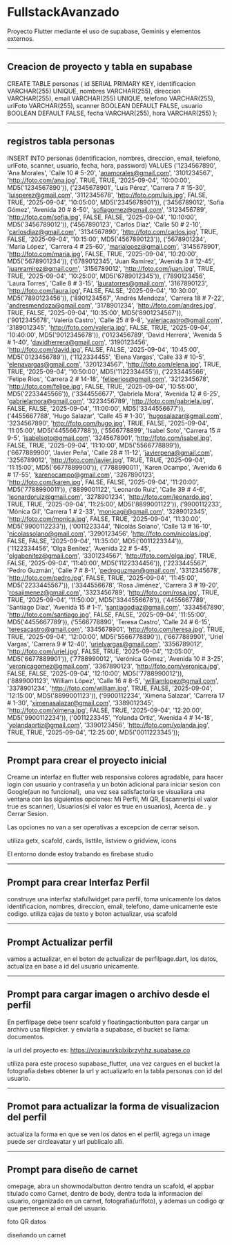 # FullstackAvanzado

Proyecto Flutter mediante el uso de supabase, Geminis y elementos externos.
_______________________________________________
## Creacion de  proyecto y tabla en supabase

CREATE TABLE personas (
    id SERIAL PRIMARY KEY,
    identificacion VARCHAR(255) UNIQUE,
    nombres VARCHAR(255),
    direccion VARCHAR(255),
    email VARCHAR(255) UNIQUE,
    telefono VARCHAR(255),
    urlFoto VARCHAR(255),
    scanner BOOLEAN DEFAULT FALSE,
    usuario BOOLEAN DEFAULT FALSE,
    fecha VARCHAR(255),
    hora VARCHAR(255)
);
__________________________________________________
## registros tabla personas

INSERT INTO personas (identificacion, nombres, direccion, email, telefono, urlFoto, scanner, usuario, fecha, hora, password) VALUES
('1234567890', 'Ana Morales', 'Calle 10 # 5-20', 'anamorales@gmail.com', '3101234567', 'http://foto.com/ana.jpg', TRUE, TRUE, '2025-09-04', '10:00:00', MD5('1234567890')),
('2345678901', 'Luis Pérez', 'Carrera 7 # 15-30', 'luisperez@gmail.com', '3112345678', 'http://foto.com/luis.jpg', FALSE, TRUE, '2025-09-04', '10:05:00', MD5('2345678901')),
('3456789012', 'Sofía Gómez', 'Avenida 20 # 8-50', 'sofiagomez@gmail.com', '3123456789', 'http://foto.com/sofia.jpg', FALSE, FALSE, '2025-09-04', '10:10:00', MD5('3456789012')),
('4567890123', 'Carlos Díaz', 'Calle 50 # 2-10', 'carlosdiaz@gmail.com', '3134567890', 'http://foto.com/carlos.jpg', TRUE, FALSE, '2025-09-04', '10:15:00', MD5('4567890123')),
('5678901234', 'María López', 'Carrera 4 # 25-60', 'marialopez@gmail.com', '3145678901', 'http://foto.com/maria.jpg', FALSE, TRUE, '2025-09-04', '10:20:00', MD5('5678901234')),
('6789012345', 'Juan Ramírez', 'Avenida 3 # 12-45', 'juanramirez@gmail.com', '3156789012', 'http://foto.com/juan.jpg', TRUE, TRUE, '2025-09-04', '10:25:00', MD5('6789012345')),
('7890123456', 'Laura Torres', 'Calle 8 # 3-15', 'lauratorres@gmail.com', '3167890123', 'http://foto.com/laura.jpg', FALSE, FALSE, '2025-09-04', '10:30:00', MD5('7890123456')),
('8901234567', 'Andrés Mendoza', 'Carrera 18 # 7-22', 'andresmendoza@gmail.com', '3178901234', 'http://foto.com/andres.jpg', TRUE, FALSE, '2025-09-04', '10:35:00', MD5('8901234567')),
('9012345678', 'Valeria Castro', 'Calle 25 # 9-8', 'valeriacastro@gmail.com', '3189012345', 'http://foto.com/valeria.jpg', FALSE, TRUE, '2025-09-04', '10:40:00', MD5('9012345678')),
('0123456789', 'David Herrera', 'Avenida 5 # 1-40', 'davidherrera@gmail.com', '3190123456', 'http://foto.com/david.jpg', FALSE, FALSE, '2025-09-04', '10:45:00', MD5('0123456789')),
('1122334455', 'Elena Vargas', 'Calle 33 # 10-5', 'elenavargas@gmail.com', '3201234567', 'http://foto.com/elena.jpg', TRUE, TRUE, '2025-09-04', '10:50:00', MD5('1122334455')),
('2233445566', 'Felipe Ríos', 'Carrera 2 # 14-18', 'feliperios@gmail.com', '3212345678', 'http://foto.com/felipe.jpg', FALSE, TRUE, '2025-09-04', '10:55:00', MD5('2233445566')),
('3344556677', 'Gabriela Mora', 'Avenida 12 # 6-25', 'gabrielamora@gmail.com', '3223456789', 'http://foto.com/gabriela.jpg', FALSE, FALSE, '2025-09-04', '11:00:00', MD5('3344556677')),
('4455667788', 'Hugo Salazar', 'Calle 45 # 1-30', 'hugosalazar@gmail.com', '3234567890', 'http://foto.com/hugo.jpg', TRUE, FALSE, '2025-09-04', '11:05:00', MD5('4455667788')),
('5566778899', 'Isabel Soto', 'Carrera 15 # 9-5', 'isabelsoto@gmail.com', '3245678901', 'http://foto.com/isabel.jpg', FALSE, TRUE, '2025-09-04', '11:10:00', MD5('5566778899')),
('6677889900', 'Javier Peña', 'Calle 28 # 11-12', 'javierpena@gmail.com', '3256789012', 'http://foto.com/javier.jpg', TRUE, TRUE, '2025-09-04', '11:15:00', MD5('6677889900')),
('7788990011', 'Karen Ocampo', 'Avenida 6 # 17-55', 'karenocampo@gmail.com', '3267890123', 'http://foto.com/karen.jpg', FALSE, FALSE, '2025-09-04', '11:20:00', MD5('7788990011')),
('8899001122', 'Leonardo Ruiz', 'Calle 39 # 4-6', 'leonardoruiz@gmail.com', '3278901234', 'http://foto.com/leonardo.jpg', TRUE, TRUE, '2025-09-04', '11:25:00', MD5('8899001122')),
('9900112233', 'Mónica Gil', 'Carrera 1 # 2-33', 'monicagil@gmail.com', '3289012345', 'http://foto.com/monica.jpg', FALSE, TRUE, '2025-09-04', '11:30:00', MD5('9900112233')),
('0011223344', 'Nicolás Solano', 'Calle 13 # 16-10', 'nicolassolano@gmail.com', '3290123456', 'http://foto.com/nicolas.jpg', FALSE, FALSE, '2025-09-04', '11:35:00', MD5('0011223344')),
('1122334456', 'Olga Benítez', 'Avenida 22 # 5-45', 'olgabenitez@gmail.com', '3301234567', 'http://foto.com/olga.jpg', TRUE, FALSE, '2025-09-04', '11:40:00', MD5('1122334456')),
('2233445567', 'Pedro Guzmán', 'Calle 7 # 8-1', 'pedroguzman@gmail.com', '3312345678', 'http://foto.com/pedro.jpg', FALSE, TRUE, '2025-09-04', '11:45:00', MD5('2233445567')),
('3344556678', 'Rosa Jiménez', 'Carrera 3 # 19-20', 'rosajimenez@gmail.com', '3323456789', 'http://foto.com/rosa.jpg', TRUE, TRUE, '2025-09-04', '11:50:00', MD5('3344556678')),
('4455667789', 'Santiago Díaz', 'Avenida 15 # 1-1', 'santiagodiaz@gmail.com', '3334567890', 'http://foto.com/santiago.jpg', FALSE, FALSE, '2025-09-04', '11:55:00', MD5('4455667789')),
('5566778890', 'Teresa Castro', 'Calle 24 # 6-15', 'teresacastro@gmail.com', '3345678901', 'http://foto.com/teresa.jpg', TRUE, TRUE, '2025-09-04', '12:00:00', MD5('5566778890')),
('6677889901', 'Uriel Vargas', 'Carrera 9 # 12-40', 'urielvargas@gmail.com', '3356789012', 'http://foto.com/uriel.jpg', FALSE, TRUE, '2025-09-04', '12:05:00', MD5('6677889901')),
('7788990012', 'Verónica Gómez', 'Avenida 10 # 3-25', 'veronicagomez@gmail.com', '3367890123', 'http://foto.com/veronica.jpg', FALSE, FALSE, '2025-09-04', '12:10:00', MD5('7788990012')),
('8899001123', 'William López', 'Calle 16 # 8-5', 'williamlopez@gmail.com', '3378901234', 'http://foto.com/william.jpg', TRUE, FALSE, '2025-09-04', '12:15:00', MD5('8899001123')),
('9900112234', 'Ximena Salazar', 'Carrera 17 # 1-30', 'ximenasalazar@gmail.com', '3389012345', 'http://foto.com/ximena.jpg', FALSE, TRUE, '2025-09-04', '12:20:00', MD5('9900112234')),
('0011223345', 'Yolanda Ortiz', 'Avenida 4 # 14-18', 'yolandaortiz@gmail.com', '3390123456', 'http://foto.com/yolanda.jpg', TRUE, TRUE, '2025-09-04', '12:25:00', MD5('0011223345'));
_____________________________________________________
## Prompt para crear el proyecto inicial

Creame un interfaz en flutter web responsiva colores agradable, para hacer login con usuario y contraseña y un botón adicional para iniciar sesion con Google(aun no funcional),  una vez sea satisfactoria se visualiara una ventana con las siguientes opciones: Mi Perfil, Mi QR, Escanner(si el valor true es scanner), Usuarios(si el valor es true en usuarios), Acerca de.. y Cerrar Sesion.

Las opciones no van a ser operativas a excepcion de cerrar seison. 



utiliza getx, scafold, cards, listtile, listview o gridview, icons



El entorno donde estoy trabando es firebase studio
___________________________________________________________
## Prompt para crear Interfaz Perfil

construye una interfaz stafullwidget para perfil, toma unicamente los datos identificacion, nombres, direccion, email, telefono, dame unicamente este codigo. utiliza cajas de texto y boton actualizar, usa scafold

____________________________________________________________
## Prompt Actualizar perfil
vamos a actualizar, en el boton de actualizar de perfilpage.dart, los datos, actualiza en base a id del usuario unicamente.


__________________________________________________________
## Prompt para cargar imagen o archivo desde el perfil

En perfilpage debe teenr scafold y floatingactionbutton para cargar un archivo usa filepicker.  y enviarla a supabase, el bucket se llama: documentos.

la url del proyecto es: https://voxiaunrkplxibrzyhhz.supabase.co

utiliza para este proceso supabase_flutter, una vez cargues en el bucket la fotografia debes obtener la url y actualizarlo en la tabla personas con id del usuario.
_________________________________________________________________
## Promot para actualizar la forma de visualizacion del perfil

actualiza la forma en que se ven los datos en el perfil, agrega un image puede ser circleavatar y url publicalo allí.

___________________________________________________________
## Prompt para diseño de carnet

omepage, abra un showmodalbutton dentro tendra un scafold, el appbar titulado como Carnet, dentro de body, dentra toda la informacion del usuario, organizado en un carnet, fotografia(urlfoto), y ademas un codigo qr que pertenece al email del usuario.

foto
QR
datos

diseñando un carnet


##


